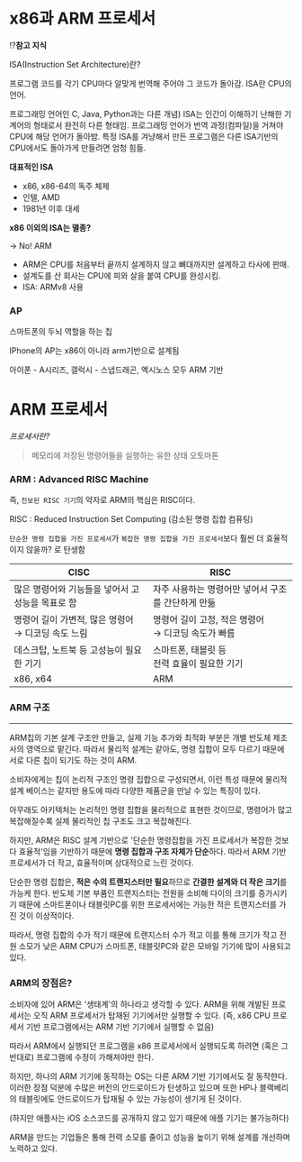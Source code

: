 # x86과 ARM 프로세서

⁉️**참고 지식**

ISA(Instruction Set Architecture)란?

프로그램 코드를 각기 CPU마다 알맞게 번역해 주어야 그 코드가 돌아감. ISA란 CPU의 언어. 

프로그래밍 언어인 C, Java, Python과는 다른 개념) ISA는 인간이 이해하기 난해한 기계어의 형태로서 완전히 다른 형태임. 프로그래밍 언어가 번역 과정(컴파일)을 거쳐야 CPU에 해당 언어가 돌아밤. 특정 ISA를 겨냥해서 만든 프로그램은 다른 ISA기반의 CPU에서도 돌아가게 만들려면 엄청 힘듦.



**대표적인 ISA**

- x86, x86-64의 독주 체제
- 인텔, AMD
- 1981년 이후 대세



**x86 이외의 ISA는 멸종?**

→ No!  ARM

- ARM은 CPU를 처음부터 끝까지 설계하지 않고 뼈대까지만 설계하고 타사에 판매.
- 설계도를 산 회사는 CPU에 피와 살을 붙여 CPU를 완성시킴.
- ISA: ARMv8 사용



### AP

스마트폰의 두뇌 역할을 하는 칩

IPhone의 AP는 x86이 아니라 arm기반으로 설계됨

아이폰 - A시리즈, 갤럭시 - 스냅드래곤, 엑시노스 모두 ARM 기반



# **ARM 프로세서**

*프로세서란?*

> 메모리에 저장된 명령어들을 실행하는 유한 상태 오토마톤

### **ARM : Advanced RISC Machine**

즉, `진보된 RISC 기기`의 약자로 ARM의 핵심은 RISC이다.

RISC : Reduced Instruction Set Computing (감소된 명령 집합 컴퓨팅)

`단순한 명령 집합을 가진 프로세서`가 `복잡한 명령 집합을 가진 프로세서`보다 훨씬 더 효율적이지 않을까? 로 탄생함

| CISC                                                    | RISC                                                     |
| ------------------------------------------------------- | -------------------------------------------------------- |
| 많은 명령어와 기능들을 넣어서 고성능을 목표로 함        | 자주 사용하는 명령어만 넣어서 구조를 간단하게 만듦       |
| 명령어 길이 가변적, 많은 명령어<br />→ 디코딩 속도 느림 | 명령어 길이 고정, 적은 명령어 <br />→ 디코딩 속도가 빠름 |
| 데스크탑, 노트북 등 고성능이 필요한 기기                | 스마트폰, 태블릿 등<br />전력 효율이 필요한 기기         |
| x86, x64                                                | ARM                                                      |



### **ARM 구조**

------

ARM칩의 기본 설계 구조만 만들고, 실제 기능 추가와 최적화 부분은 개별 반도체 제조사의 영역으로 맡긴다. 따라서 물리적 설계는 같아도, 명령 집합이 모두 다르기 때문에 서로 다른 칩이 되기도 하는 것이 ARM.

소비자에게는 칩이 논리적 구조인 명령 집합으로 구성되면서, 이런 특성 때문에 물리적 설계 베이스는 같지만 용도에 따라 다양한 제품군을 만날 수 있는 특징이 있다.

아무래도 아키텍처는 논리적인 명령 집합을 물리적으로 표현한 것이므로, 명령어가 많고 복잡해질수록 실제 물리적인 칩 구조도 크고 복잡해진다.

하지만, ARM은 RISC 설계 기반으로 '단순한 명령집합을 가진 프로세서가 복잡한 것보다 효율적'임을 기반하기 때문에 **명령 집합과 구조 자체가 단순**하다. 따라서 ARM 기반 프로세서가 더 작고, 효율적이며 상대적으로 느린 것이다.

단순한 명령 집합은, **적은 수의 트랜지스터만 필요**하므로 **간결한 설계와 더 작은 크기**를 가능케 한다. 반도체 기본 부품인 트랜지스터는 전원을 소비해 다이의 크기를 증가시키기 때문에 스마트폰이나 태블릿PC를 위한 프로세서에는 가능한 적은 트랜지스터를 가진 것이 이상적이다.

따라서, 명령 집합의 수가 적기 때문에 트랜지스터 수가 적고 이를 통해 크기가 작고 전원 소모가 낮은 ARM CPU가 스마트폰, 태블릿PC와 같은 모바일 기기에 많이 사용되고 있다.



### **ARM의 장점은?**

소비자에 있어 ARM은 '생태계'의 하나라고 생각할 수 있다. ARM을 위해 개발된 프로세서는 오직 ARM 프로세서가 탑재된 기기에서만 실행할 수 있다. (즉, x86 CPU 프로세서 기반 프로그램에서는 ARM 기반 기기에서 실행할 수 없음)

따라서 ARM에서 실행되던 프로그램을 x86 프로세서에서 실행되도록 하려면 (혹은 그 반대로) 프로그램에 수정이 가해져야만 한다.

하지만, 하나의 ARM 기기에 동작하는 OS는 다른 ARM 기반 기기에서도 잘 동작한다. 이러한 장점 덕분에 수많은 버전의 안드로이드가 탄생하고 있으며 또한 HP나 블랙베리의 태블릿에도 안드로이드가 탑재될 수 있는 가능성이 생기게 된 것이다.

(하지만 애플사는 iOS 소스코드를 공개하지 않고 있기 때문에 애플 기기는 불가능하다)

ARM을 만드는 기업들은 통해 전력 소모를 줄이고 성능을 높이기 위해 설계를 개선하며 노력하고 있다.